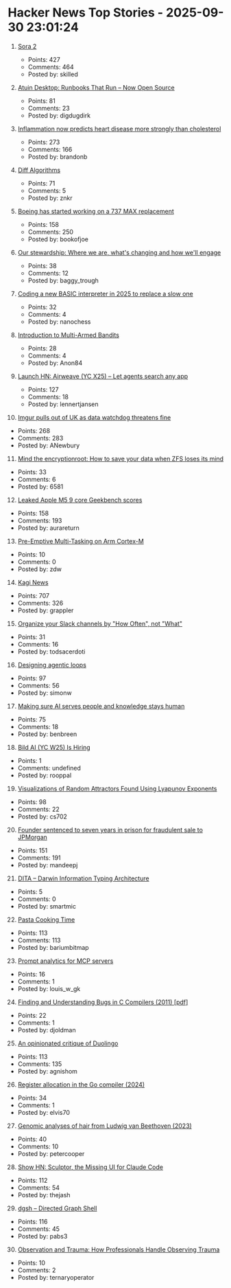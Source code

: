 # Hacker News Top Stories - 2025-09-30 23:01:24

1. [Sora 2](https://openai.com/index/sora-2/)
   - Points: 427
   - Comments: 464
   - Posted by: skilled

2. [Atuin Desktop: Runbooks That Run – Now Open Source](https://blog.atuin.sh/atuin-desktop-open-source/)
   - Points: 81
   - Comments: 23
   - Posted by: digdugdirk

3. [Inflammation now predicts heart disease more strongly than cholesterol](https://www.empirical.health/blog/inflammation-and-heart-health/)
   - Points: 273
   - Comments: 166
   - Posted by: brandonb

4. [Diff Algorithms](https://flo.znkr.io/diff/)
   - Points: 71
   - Comments: 5
   - Posted by: znkr

5. [Boeing has started working on a 737 MAX replacement](https://www.wsj.com/business/airlines/boeing-has-started-working-on-a-737-max-replacement-40a110df)
   - Points: 158
   - Comments: 250
   - Posted by: bookofjoe

6. [Our stewardship: Where we are, what's changing and how we'll engage](https://rubycentral.org/news/our-stewardship-where-we-are-whats-changing-and-how-well-engage/)
   - Points: 38
   - Comments: 12
   - Posted by: baggy_trough

7. [Coding a new BASIC interpreter in 2025 to replace a slow one](https://nanochess.org/ecs_basic.html)
   - Points: 32
   - Comments: 4
   - Posted by: nanochess

8. [Introduction to Multi-Armed Bandits](https://arxiv.org/abs/1904.07272)
   - Points: 28
   - Comments: 4
   - Posted by: Anon84

9. [Launch HN: Airweave (YC X25) – Let agents search any app](https://github.com/airweave-ai/airweave)
   - Points: 127
   - Comments: 18
   - Posted by: lennertjansen

10. [Imgur pulls out of UK as data watchdog threatens fine](https://www.express.co.uk/news/uk/2115228/image-site-imgur-pulls-out)
   - Points: 268
   - Comments: 283
   - Posted by: ANewbury

11. [Mind the encryptionroot: How to save your data when ZFS loses its mind](https://sambowman.tech/blog/posts/mind-the-encryptionroot-how-to-save-your-data-when-zfs-loses-its-mind/)
   - Points: 33
   - Comments: 6
   - Posted by: 6581

12. [Leaked Apple M5 9 core Geekbench scores](https://browser.geekbench.com/v6/cpu/14173685)
   - Points: 158
   - Comments: 193
   - Posted by: aurareturn

13. [Pre-Emptive Multi-Tasking on Arm Cortex-M](https://thejpster.org.uk/blog/blog-2025-09-28/)
   - Points: 10
   - Comments: 0
   - Posted by: zdw

14. [Kagi News](https://blog.kagi.com/kagi-news)
   - Points: 707
   - Comments: 326
   - Posted by: grappler

15. [Organize your Slack channels by "How Often", not "What"](https://aggressivelyparaphrasing.me/2025/09/30/organize-your-slack-channels-by-how-often-not-what/)
   - Points: 31
   - Comments: 16
   - Posted by: todsacerdoti

16. [Designing agentic loops](https://simonwillison.net/2025/Sep/30/designing-agentic-loops/)
   - Points: 97
   - Comments: 56
   - Posted by: simonw

17. [Making sure AI serves people and knowledge stays human](https://diff.wikimedia.org/2025/09/30/making-sure-ai-serves-people-and-knowledge-stays-human-wikimedia-foundation-publishes-a-human-rights-impact-assessment-on-the-interaction-of-ai-and-machine-learning-with-wikimedia-projects/)
   - Points: 75
   - Comments: 18
   - Posted by: benbreen

18. [Bild AI (YC W25) Is Hiring](https://www.ycombinator.com/companies/bild-ai/jobs/m2ilR5L-founding-engineer-applied-ai)
   - Points: 1
   - Comments: undefined
   - Posted by: rooppal

19. [Visualizations of Random Attractors Found Using Lyapunov Exponents](https://paulbourke.net/fractals/lyapunov/)
   - Points: 98
   - Comments: 22
   - Posted by: cs702

20. [Founder sentenced to seven years in prison for fraudulent sale to JPMorgan](https://www.cnn.com/2025/09/30/business/charlie-javice-frank-sentenced-jpmorgan-intl)
   - Points: 151
   - Comments: 191
   - Posted by: mandeepj

21. [DITA – Darwin Information Typing Architecture](https://dita-lang.org/)
   - Points: 5
   - Comments: 0
   - Posted by: smartmic

22. [Pasta Cooking Time](https://www.jefftk.com/p/pasta-cooking-time)
   - Points: 113
   - Comments: 113
   - Posted by: bariumbitmap

23. [Prompt analytics for MCP servers](https://hyprmcp.com/blog/mcp-server-prompt-analytics/)
   - Points: 16
   - Comments: 1
   - Posted by: louis_w_gk

24. [Finding and Understanding Bugs in C Compilers (2011) [pdf]](https://users.cs.utah.edu/~regehr/papers/pldi11-preprint.pdf)
   - Points: 22
   - Comments: 1
   - Posted by: djoldman

25. [An opinionated critique of Duolingo](https://isomorphism.xyz/blog/2025/duolingo/)
   - Points: 113
   - Comments: 135
   - Posted by: agnishom

26. [Register allocation in the Go compiler (2024)](https://vnmakarov.github.io/2024/09/24/register-allocation-in-the-go-compiler.html)
   - Points: 34
   - Comments: 1
   - Posted by: elvis70

27. [Genomic analyses of hair from Ludwig van Beethoven (2023)](https://www.cell.com/current-biology/fulltext/S0960-9822(23)00181-1)
   - Points: 40
   - Comments: 10
   - Posted by: petercooper

28. [Show HN: Sculptor, the Missing UI for Claude Code](https://imbue.com/sculptor/)
   - Points: 112
   - Comments: 54
   - Posted by: thejash

29. [dgsh – Directed Graph Shell](https://www2.dmst.aueb.gr/dds/sw/dgsh/)
   - Points: 116
   - Comments: 45
   - Posted by: pabs3

30. [Observation and Trauma: How Professionals Handle Observing Trauma](https://trainedobserver.substack.com/p/observation-and-trauma)
   - Points: 10
   - Comments: 2
   - Posted by: ternaryoperator

